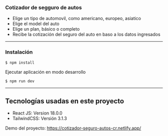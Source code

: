 ### Cotizador de segguro de autos

- Elige un tipo de automovil, como americano, europeo, asiatico
- Elige el model del auto
- Elige un plan, básico o completo
- Recibe la cotización del seguro del auto en baso a los datos ingresados

-------------

### Instalación

`$ npm install`

Ejecutar aplicación en modo desarrollo

`$ npm run dev`

-------------

## Tecnologías usadas en este proyecto

* React JS: Version 18.0.0 
* TailwindCSS:  Versión 3.1.3

Demo del proyecto:
https://cotizador-seguro-autos-cr.netlify.app/


